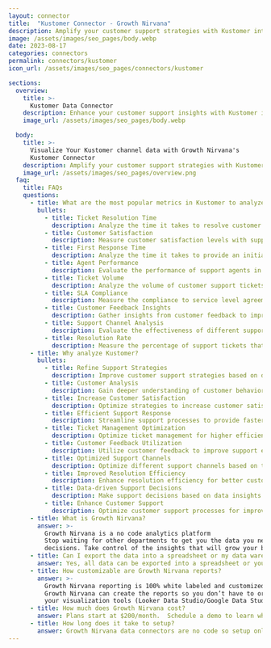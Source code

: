 ```yaml
---
layout: connector
title:  "Kustomer Connector - Growth Nirvana"
description: Amplify your customer support strategies with Kustomer integration, gaining actionable insights from customer data analysis.
image: /assets/images/seo_pages/body.webp
date: 2023-08-17
categories: connectors
permalink: connectors/kustomer
icon_url: /assets/images/seo_pages/connectors/kustomer

sections:
  overview:
    title: >-
      Kustomer Data Connector
    description: Enhance your customer support insights with Kustomer integration. Seamlessly merge customer data, unlocking insights that shape support strategies, customer analysis, and operational excellence.
    image_url: /assets/images/seo_pages/body.webp

  body:
    title: >-
      Visualize Your Kustomer channel data with Growth Nirvana's
      Kustomer Connector
    description: Amplify your customer support strategies with Kustomer integration, gaining actionable insights from customer data analysis.
    image_url: /assets/images/seo_pages/overview.png
  faq:
    title: FAQs
    questions:
      - title: What are the most popular metrics in Kustomer to analyze?
        bullets:
          - title: Ticket Resolution Time
            description: Analyze the time it takes to resolve customer support tickets.
          - title: Customer Satisfaction
            description: Measure customer satisfaction levels with support interactions.
          - title: First Response Time
            description: Analyze the time it takes to provide an initial response to a support ticket.
          - title: Agent Performance
            description: Evaluate the performance of support agents in resolving customer issues.
          - title: Ticket Volume
            description: Analyze the volume of customer support tickets over time.
          - title: SLA Compliance
            description: Measure the compliance to service level agreements in resolving customer issues.
          - title: Customer Feedback Insights
            description: Gather insights from customer feedback to improve support strategies.
          - title: Support Channel Analysis
            description: Evaluate the effectiveness of different support channels (e.g., chat, email, phone).
          - title: Resolution Rate
            description: Measure the percentage of support tickets that are resolved successfully.
      - title: Why analyze Kustomer?
        bullets:
          - title: Refine Support Strategies
            description: Improve customer support strategies based on data-driven insights.
          - title: Customer Analysis
            description: Gain deeper understanding of customer behavior and preferences.
          - title: Increase Customer Satisfaction
            description: Optimize strategies to increase customer satisfaction levels.
          - title: Efficient Support Response
            description: Streamline support processes to provide faster response times.
          - title: Ticket Management Optimization
            description: Optimize ticket management for higher efficiency and productivity.
          - title: Customer Feedback Utilization
            description: Utilize customer feedback to improve support experiences.
          - title: Optimized Support Channels
            description: Optimize different support channels based on their effectiveness.
          - title: Improved Resolution Efficiency
            description: Enhance resolution efficiency for better customer support experiences.
          - title: Data-driven Support Decisions
            description: Make support decisions based on data insights and analysis.
          - title: Enhance Customer Support
            description: Optimize customer support processes for improved customer experiences.
      - title: What is Growth Nirvana?
        answer: >-
          Growth Nirvana is a no code analytics platform 
          Stop waiting for other departments to get you the data you need to make critical business 
          decisions. Take control of the insights that will grow your business.
      - title: Can I export the data into a spreadsheet or my data warehouse?
        answer: Yes, all data can be exported into a spreadsheet or your data warehouse (Google BigQuery, AWS, Snowflake, Azure, etc)
      - title: How customizable are Growth Nirvana reports?
        answer: >-
          Growth Nirvana reporting is 100% white labeled and customized to your specifications.
          Growth Nirvana can create the reports so you don’t have to or you can connect
          your visualization tools (Looker Data Studio/Google Data Studio, Tableau, PowerBI, etc) to Growth Nirvana.
      - title: How much does Growth Nirvana cost?
        answer: Plans start at $200/month.  Schedule a demo to learn what plan is best for you.
      - title: How long does it take to setup?
        answer: Growth Nirvana data connectors are no code so setup only requires a few clicks.
---
```

